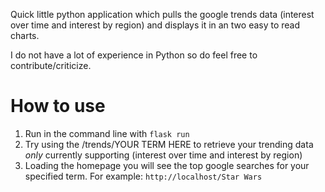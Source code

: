 Quick little python application which pulls the google trends data (interest over time and interest by region) and displays it in an two easy to read charts.

I do not have a lot of experience in Python so do feel free to contribute/criticize.

# How to use

1. Run in the command line with `flask run`
2. Try using the /trends/YOUR TERM HERE to retrieve your trending data _only_ currently supporting (interest over time and interest by region)
3. Loading the homepage you will see the top google searches for your specified term. For example: `http://localhost/Star Wars`
